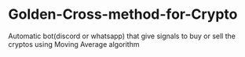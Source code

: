 # Golden-Cross-method-for-Crypto
Automatic bot(discord or whatsapp) that give signals to buy or sell the cryptos using Moving Average algorithm
